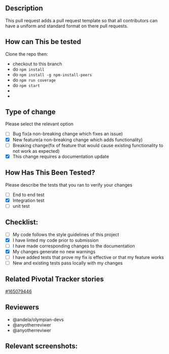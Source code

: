 ## Description ##
This pull request adds a pull request template so that all contributors can have a uniform and standard format on there pull requests.

## How can This be tested ##
Clone the repo then:
- checkout to this branch
- do `npm install`
- do `npm install -g npm-install-peers`
- do `npm run coverage`
- do `npm start`
-
-

## Type of change ##
Please select the relevant option
- [ ] Bug fix(a non-breaking change which fixes an issue)
- [x] New feature(a non-breaking change which adds functionality)
- [ ] Breaking change(fix of feature that would cause existing functionality to not work as expected)
- [x] This change requires a documentation update

## How Has This Been Tested? ##
Please describe the tests that you ran to verify your changes
- [ ] End to end test
- [x] Integration test
- [ ] unit test

## Checklist: ##
- [ ] My code follows the style guidelines of this project
- [x] I have linted my code prior to submission
- [ ] I have made corresponding changes to the documentation
- [x] My changes generate no new warnings
- [ ] I have added tests that prove my fix is effective or that my feature works
- [ ] New and existing tests pass locally with my changes

## Related Pivotal Tracker stories ##
[#165079446](https://www.pivotaltracker.com/story/show/165079446)

## Reviewers ##
- @andela/olympian-devs
- @anyotherreviwer
- @anyotherreviwer

## Relevant screenshots: ##

